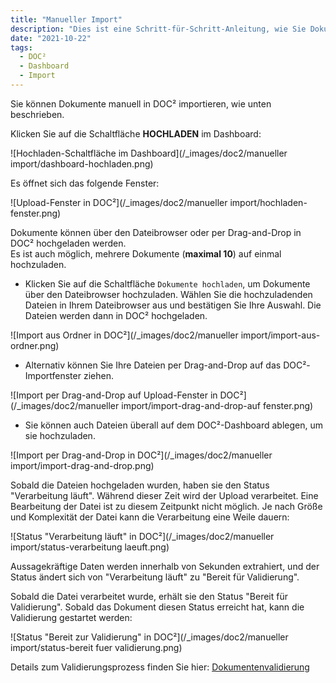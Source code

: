 ```yaml
---
title: "Manueller Import"
description: "Dies ist eine Schritt-für-Schritt-Anleitung, wie Sie Dokumente manuell in DOC² importieren können. Vom Hochladen der Dokumente über den Verarbeitungsstatus bis hin zur Validierung."
date: "2021-10-22"
tags:
  - DOC²
  - Dashboard
  - Import
---
```


Sie können Dokumente manuell in DOC² importieren, wie unten beschrieben.

Klicken Sie auf die Schaltfläche **HOCHLADEN** im Dashboard:

![Hochladen-Schaltfläche im Dashboard](/_images/doc2/manueller import/dashboard-hochladen.png)

Es öffnet sich das folgende Fenster:

![Upload-Fenster in DOC²](/_images/doc2/manueller import/hochladen-fenster.png)

Dokumente können über den Dateibrowser oder per Drag-and-Drop in DOC² hochgeladen werden.<br> Es ist auch möglich, mehrere Dokumente (**maximal 10**) auf einmal hochzuladen.

- Klicken Sie auf die Schaltfläche `Dokumente hochladen`, um Dokumente über den Dateibrowser hochzuladen. Wählen Sie die hochzuladenden Dateien in Ihrem Dateibrowser aus und bestätigen Sie Ihre Auswahl. Die Dateien werden dann in DOC² hochgeladen.

![Import aus Ordner in DOC²](/_images/doc2/manueller import/import-aus-ordner.png)


- Alternativ können Sie Ihre Dateien per Drag-and-Drop auf das DOC²-Importfenster ziehen.

![Import per Drag-and-Drop auf Upload-Fenster in DOC²](/_images/doc2/manueller import/import-drag-and-drop-auf fenster.png)

- Sie können auch Dateien überall auf dem DOC²-Dashboard ablegen, um sie hochzuladen.

![Import per Drag-and-Drop in DOC²](/_images/doc2/manueller import/import-drag-and-drop.png)

Sobald die Dateien hochgeladen wurden, haben sie den Status "Verarbeitung läuft". Während dieser Zeit wird der Upload verarbeitet. Eine Bearbeitung der Datei ist zu diesem Zeitpunkt nicht möglich. Je nach Größe und Komplexität der Datei kann die Verarbeitung eine Weile dauern:

![Status "Verarbeitung läuft" in DOC²](/_images/doc2/manueller import/status-verarbeitung laeuft.png)

Aussagekräftige Daten werden innerhalb von Sekunden extrahiert, und der Status ändert sich von "Verarbeitung läuft" zu "Bereit für Validierung".

Sobald die Datei verarbeitet wurde, erhält sie den Status "Bereit für Validierung". Sobald das Dokument diesen Status erreicht hat, kann die Validierung gestartet werden:

![Status "Bereit zur Validierung" in DOC²](/_images/doc2/manueller import/status-bereit fuer validierung.png)

Details zum Validierungsprozess finden Sie hier: [Dokumentenvalidierung](/doc2/document-validation/)


